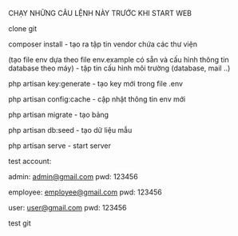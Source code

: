 CHẠY NHỮNG CÂU LỆNH NÀY TRƯỚC KHI START WEB

clone git

composer install - tạo ra tập tin vendor chứa các thư viện

(tạo file env dựa theo file env.example có sẵn và cấu hình thông tin database theo máy) - tập tin cấu hình môi trường (database, mail ..)

php artisan key:generate - tạo key mới trong file .env

php artisan config:cache - cập nhật thông tin env mới

php artisan migrate - tạo bảng

php artisan db:seed - tạo dữ liệu mẫu

php artisan serve - start server



test account:

admin: admin@gmail.com
pwd: 123456


employee: employee@gmail.com
pwd: 123456

user: user@gmail.com
pwd: 123456

test git